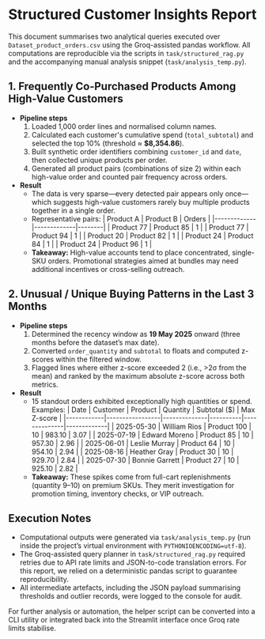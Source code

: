# Structured Customer Insights Report

This document summarises two analytical queries executed over `Dataset_product_orders.csv` using the Groq-assisted pandas workflow. All computations are reproducible via the scripts in `task/structured_rag.py` and the accompanying manual analysis snippet (`task/analysis_temp.py`).

## 1. Frequently Co‑Purchased Products Among High-Value Customers

- **Pipeline steps**
  1. Loaded 1,000 order lines and normalised column names.
  2. Calculated each customer's cumulative spend (`total_subtotal`) and selected the top 10% (threshold ≈ **$8,354.86**).
  3. Built synthetic order identifiers combining `customer_id` and `date`, then collected unique products per order.
  4. Generated all product pairs (combinations of size 2) within each high-value order and counted pair frequency across orders.
- **Result**
  - The data is very sparse—every detected pair appears only once—which suggests high-value customers rarely buy multiple products together in a single order.
  - Representative pairs:
    | Product A   | Product B   | Orders |
    |-------------|-------------|--------|
    | Product 77  | Product 85  | 1      |
    | Product 77  | Product 94  | 1      |
    | Product 20  | Product 82  | 1      |
    | Product 24  | Product 84  | 1      |
    | Product 24  | Product 96  | 1      |
  - **Takeaway:** High-value accounts tend to place concentrated, single-SKU orders. Promotional strategies aimed at bundles may need additional incentives or cross-selling outreach.

## 2. Unusual / Unique Buying Patterns in the Last 3 Months

- **Pipeline steps**
  1. Determined the recency window as **19 May 2025** onward (three months before the dataset’s max date).
  2. Converted `order_quantity` and `subtotal` to floats and computed z-scores within the filtered window.
  3. Flagged lines where either z-score exceeded 2 (i.e., >2σ from the mean) and ranked by the maximum absolute z-score across both metrics.
- **Result**
  - 15 standout orders exhibited exceptionally high quantities or spend. Examples:
    | Date       | Customer        | Product      | Quantity | Subtotal ($) | Max Z-score |
    |------------|-----------------|--------------|----------|--------------|-------------|
    | 2025-05-30 | William Rios    | Product 100  | 10       | 983.10       | 3.07        |
    | 2025-07-19 | Edward Moreno   | Product 85   | 10       | 957.30       | 2.96        |
    | 2025-06-01 | Leslie Murray   | Product 64   | 10       | 954.10       | 2.94        |
    | 2025-08-16 | Heather Gray    | Product 30   | 10       | 929.70       | 2.84        |
    | 2025-07-30 | Bonnie Garrett  | Product 27   | 10       | 925.10       | 2.82        |
  - **Takeaway:** These spikes come from full-cart replenishments (quantity 9–10) on premium SKUs. They merit investigation for promotion timing, inventory checks, or VIP outreach.

## Execution Notes

- Computational outputs were generated via `task/analysis_temp.py` (run inside the project’s virtual environment with `PYTHONIOENCODING=utf-8`).
- The Groq-assisted query planner in `task/structured_rag.py` required retries due to API rate limits and JSON-to-code translation errors. For this report, we relied on a deterministic pandas script to guarantee reproducibility.
- All intermediate artefacts, including the JSON payload summarising thresholds and outlier records, were logged to the console for audit.

For further analysis or automation, the helper script can be converted into a CLI utility or integrated back into the Streamlit interface once Groq rate limits stabilise.
